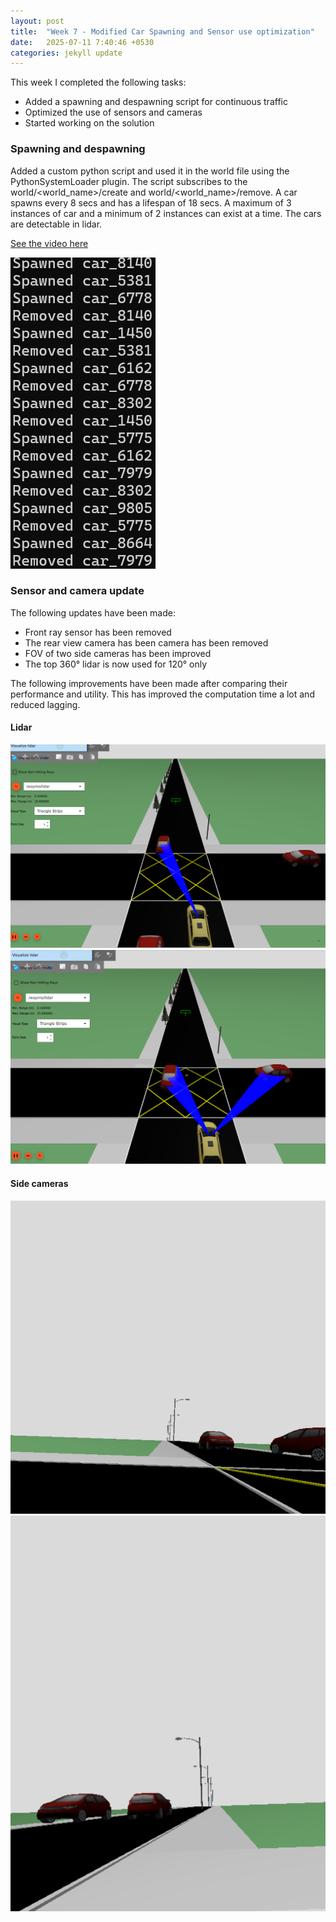 ```yaml
---
layout: post
title:  "Week 7 - Modified Car Spawning and Sensor use optimization"
date:   2025-07-11 7:40:46 +0530
categories: jekyll update
---
```


This week I completed the following tasks:

- Added a spawning and despawning script for continuous traffic
- Optimized the use of sensors and cameras
- Started working on the solution

<h3>Spawning and despawning</h3>

Added a custom python script and used it in the world file using the PythonSystemLoader plugin.
The script subscribes to the world/<world_name>/create and world/<world_name>/remove. A car spawns every 8 secs and has a lifespan of 18 secs. A maximum of 3 instances of car and a minimum of 2 instances can exist at a time. The cars are detectable in lidar.

[See the video here](https://drive.google.com/file/d/1ZqwtFpW22FIxDGciMGugipC6WEgHb0MY/view?usp=sharing)

![terminal output](https://github.com/TheRoboticsClub/2025-internship-Astha_Sahu/blob/main/docs/_posts/images/sd.png?raw=true)

<h3>Sensor and camera update</h3>

The following updates have been made:

- Front ray sensor has been removed
- The rear view camera has been camera has been removed
- FOV of two side cameras has been improved
- The top 360° lidar is now used for 120° only

The following improvements have been made after comparing their performance and utility. This has improved the computation time a lot and reduced lagging.

<h4>Lidar</h4>

![lidar1](https://github.com/TheRoboticsClub/2025-internship-Astha_Sahu/blob/main/docs/_posts/images/lidar1.png?raw=true)
![lidar2](https://github.com/TheRoboticsClub/2025-internship-Astha_Sahu/blob/main/docs/_posts/images/lidar2.png?raw=true)

<h4>Side cameras</h4>

![right](https://github.com/TheRoboticsClub/2025-internship-Astha_Sahu/blob/main/docs/_posts/images/cr.png?raw=true)
![left](https://github.com/TheRoboticsClub/2025-internship-Astha_Sahu/blob/main/docs/_posts/images/cl.png?raw=true)












